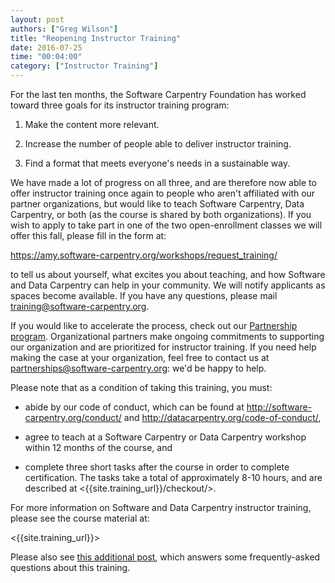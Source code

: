 ```yaml
---
layout: post
authors: ["Greg Wilson"]
title: "Reopening Instructor Training"
date: 2016-07-25
time: "00:04:00"
category: ["Instructor Training"]
---
```


For the last ten months,
the Software Carpentry Foundation has worked toward three goals
for its instructor training program:

1.  Make the content more relevant.

2.  Increase the number of people able to deliver instructor training.

3.  Find a format that meets everyone's needs in a sustainable way.

We have made a lot of progress on all three,
and are therefore now able to offer instructor training once again
to people who aren't affiliated with our partner organizations,
but would like to teach Software Carpentry, Data Carpentry, or both
(as the course is shared by both organizations).
If you wish to apply to take part
in one of the two open-enrollment classes we will offer this fall,
please fill in the form at:

<https://amy.software-carpentry.org/workshops/request_training/>

to tell us about yourself,
what excites you about teaching,
and how Software and Data Carpentry can help in your community.
We will notify applicants as spaces become available.
If you have any questions,
please mail
[training@software-carpentry.org](mailto:training@software-carpentry.org).

If you would like to accelerate the process,
check out our [Partnership program]({{site.baseurl}}/scf/join/).
Organizational partners make ongoing commitments to supporting our organization
and are prioritized for instructor training.
If you need help making the case at your organization,
feel free to contact us at
[partnerships@software-carpentry.org](mailto:partnerships@software-carpentry.org):
we'd be happy to help.

Please note that as a condition of taking this training, you must:

*   abide by our code of conduct, which can be found at
    <http://software-carpentry.org/conduct/> and
    <http://datacarpentry.org/code-of-conduct/>,

*   agree to teach at a Software Carpentry or Data Carpentry workshop
    within 12 months of the course,
    and

*   complete three short tasks after the course in order to complete certification.
    The tasks take a total of approximately 8-10 hours,
    and are described at
    <{{site.training_url}}/checkout/>.

For more information on Software and Data Carpentry instructor training,
please see the course material at:

<{{site.training_url}}>

Please also see [this additional post]({{site.baseurl}}/blog/2016/07/more-on-instructor-training.html),
which answers some frequently-asked questions about this training.
